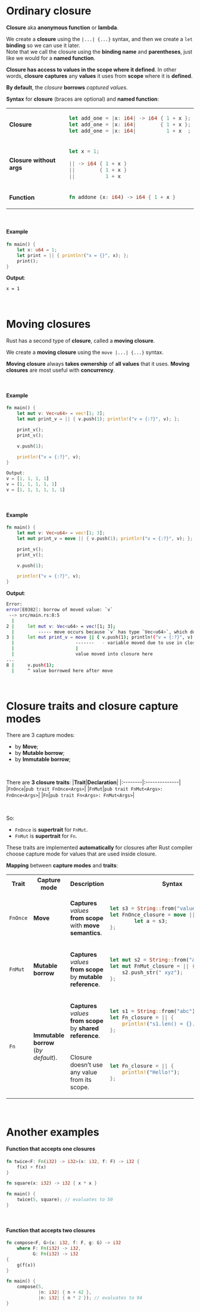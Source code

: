 # Ordinary closure
**Closure** aka **anonymous function** or **lambda**.<br>

We create a **closure** using the ``|...| {...}`` syntax, and then we create a ``let`` **binding** so we can use it later.<br>
Note that we call the closure using the **binding name** and **parentheses**, just like we would for a **named function**.<br>

**Closure has access to values in the scope where it defined**. In other words, **closure** **captures** any **values** it uses from **scope** where it is **defined**.<br>

**By default**, the *closure* **borrows** *captured values*.<br>

**Syntax** for **closure** (braces are optional) and **named function**:
<table>
<tr>
<td>

**Closure**

</td>


<td>

```Rust
let add_one = |x: i64| -> i64 { 1 + x };
let add_one = |x: i64|        { 1 + x };
let add_one = |x: i64|          1 + x  ;
```

</td>
</tr>

<tr></tr>
<tr>
<td>

**Closure without args**

</td>

<td>

```Rust
let x = 1;

|| -> i64 { 1 + x } 
||        { 1 + x }
||          1 + x
```

</td>
</tr>

<tr></tr>
<tr>
<td>

**Function**

</td>

<td>

```Rust
fn addone (x: i64) -> i64 { 1 + x }
```

</td>
</tr>

</table>

<br>

#### Example
```Rust
fn main() {
    let x: u64 = 1;
    let print = || { println!("x = {}", x); };
    print();
}
```

**Output**:
```bash
x = 1
```

<br>

# Moving closures
Rust has a second type of **closure**, called a **moving closure**.<br>

We create a **moving closure** using the ``move |...| {...}`` syntax.<br>

**Moving closure** always **takes ownership** of **all values** that it uses. **Moving closures** are most useful with **concurrency**.<br>

<br>

#### Example
```Rust
fn main() {        
    let mut v: Vec<u64> = vec![1; 3];
    let mut print_v = || { v.push(1); println!("v = {:?}", v); };

    print_v();
    print_v();

    v.push(1);

    println!("v = {:?}", v);
}

Output:
v = [1, 1, 1, 1]
v = [1, 1, 1, 1, 1]
v = [1, 1, 1, 1, 1, 1]
```

<br>

#### Example
```Rust
fn main() {        
    let mut v: Vec<u64> = vec![1; 3];
    let mut print_v = move || { v.push(1); println!("v = {:?}", v); };

    print_v();
    print_v();

    v.push(1);

    println!("v = {:?}", v);
}
```

**Output**:
```bash
Error:
error[E0382]: borrow of moved value: `v`
 --> src/main.rs:8:5
  |
2 |     let mut v: Vec<u64> = vec![1; 3];
  |         ----- move occurs because `v` has type `Vec<u64>`, which does not implement the `Copy` trait
3 |     let mut print_v = move || { v.push(1); println!("v = {:?}", v); };
  |                       -------   - variable moved due to use in closure
  |                       |
  |                       value moved into closure here
...
8 |     v.push(1);
  |     ^ value borrowed here after move
```

<br>

# Closure traits and closure capture modes
There are 3 capture modes:
- by **Move**;
- by **Mutable borrow**;
- by **Immutable borrow**;

<br>

There are **3 closure traits**:
|**Trait**|**Declaration**|
|:--------|:--------------|
|``FnOnce``|``pub trait FnOnce<Args>``|
|``FnMut``|``pub trait FnMut<Args>: FnOnce<Args>``|
|``Fn``|``pub trait Fn<Args>: FnMut<Args>``|

<br>

So:
- ``FnOnce`` is **supertrait** for ``FnMut``.
- ``FnMut`` is **supertrait** for ``Fn``.

These traits are implemented **automatically** for closures after Rust compiler choose capture mode for values that are used inside closure.<br>

**Mapping** between **capture modes** and **traits**:
<table>
<tr>
<th>Trait</th>
<th>Capture mode</th>
<th>Description</th>
<th>Syntax</th>
</tr>

<tr></tr>
<tr>
<td>

``FnOnce``

</td>


<td>

**Move**

</td>
<td>

**Captures** *values* **from scope** with **move semantics**.

</td>
<td>

```Rust
let s3 = String::from("value");
let FnOnce_closure = move || {
        let a = s3;
};
```

</td>
</tr>

<tr></tr>
<tr>
<td>

``FnMut``

</td>


<td>

**Mutable borrow**

</td>
<td>

**Captures** *values* **from scope** by **mutable reference**.

</td>
<td>

```Rust
let mut s2 = String::from("abc");
let mut FnMut_closure = || {
    s2.push_str(" xyz");
};
```

</td>
</tr>

<tr></tr>
<tr>
<td rowspan="3">

``Fn``

</td>


<td rowspan="3">

**Immutable borrow** (*by default*).

</td>
<td>

**Captures** *values* **from scope** by **shared reference**.

</td>
<td>

```Rust
let s1 = String::from("abc");
let Fn_closure = || {
    println!("s1.len() = {}.", s1.len());
};
```

</td>
</tr>


<tr></tr>
<tr>
<td>

Closure doesn’t use any value from its scope.

</td>
<td>

```Rust
let Fn_closure = || {
    println!("Hello!");
};

```

</td>
</tr>

</table>

<br>

# Another examples
#### Function that accepts one closures
```Rust
fn twice<F: Fn(i32) -> i32>(x: i32, f: F) -> i32 {
    f(x) + f(x)
}

fn square(x: i32) -> i32 { x * x }

fn main() {
    twice(5, square); // evaluates to 50
}
```

<br>

#### Function that accepts two closures
```Rust
fn compose<F, G>(x: i32, f: F, g: G) -> i32
    where F: Fn(i32) -> i32, 
          G: Fn(i32) -> i32 
{
    g(f(x))
}

fn main() {
    compose(5,
            |n: i32| { n + 42 },
            |n: i32| { n * 2 }); // evaluates to 94
}
```

